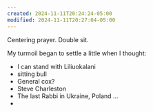 ```yaml
---
created: 2024-11-11T20:24:24-05:00
modified: 2024-11-11T20:27:04-05:00
---
```


Centering prayer. Double sit. 

My turmoil began to settle a little when I thought:

- I can stand with Liliuokalani
- sitting bull
- General cox?
- Steve Charleston
- The last Rabbi in Ukraine, Poland …
-
